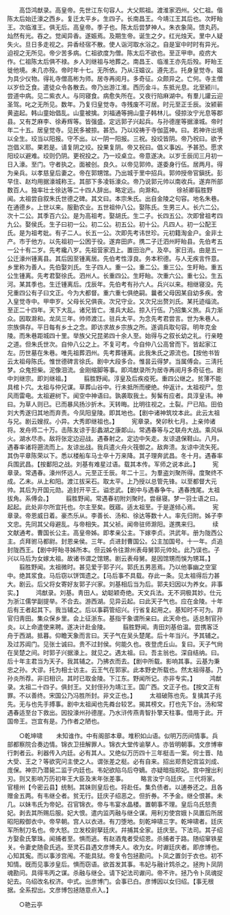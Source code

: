 <!-- { "loadSidebar": true } -->
　　高岱鸿猷录。高皇帝。先世江东句容人。大父熙祖。渡淮家泗州。父仁祖。偕陈太后始迁濠之西乡。复迁太平乡。生四子。长南昌王。今靖江王其后也。次盱眙王。次临淮王。俱无后。高皇帝。季子也。陈太后尝梦神人。朱衣象简。馈丸药。灿然有光。吞之。觉闻异香。遂娠焉。及期生帝。诞生之夕。红光烛天。里中人疑失火。旦日多走视之。异香经宿不散。使人诣河取水浴之。自是室中时时有异光。迫视之无所见。帝少苦多病。仁祖欲度为僧。陈太后不欲也。至正甲申。疫疠大作。仁祖陈太后俱不禄。乡人刘继祖与地葬之。南昌王、临淮王亦先后殁。盱眙王徙他境。未几亦殁。帝时年十七。无所依。乃从汪媪议。遵先志。托身皇觉寺。媪为具少仪物。得礼寺僧高彬为师。居寺再阅月。多奇征。众颇异之。亡何。寺主僧以岁俭乏食。遣徒众令各散去。帝乃出游江淮。西历金斗。东抵光息。北至颍川。尝道中病。见二紫衣人。与同寝食。病愈失所在。又夜行陷麻湖中。有羣儿讙云迎圣驾。叱之无所见。数年。乃复归皇觉寺。寺残废不可居。时元至正壬辰。汝颍蕲黄盗起。韩山童始倡乱。山童被擒。刘福通等拥山童子韩林儿。侵掠汝宁光息等郡县。又有芝麻李、徐寿辉等。皆强盛。定远郭子兴起兵。与孙德崖等据濠城。帝时年二十五。居皇觉寺。见民多被掠。甚恐。乃以珓祷于寺伽蓝神。曰。若神许出境以全生。珓当以阳报。守不出。以一阴一阳报。三祝。投珓皆阴。帝乃祝曰。欲予岂倡义耶。果若是。请复阴之珓。投果复阴。帝又祝曰。倡义事凶。予甚恐。愿求阳珓以避难。珓则仍阴。更祝投之。乃一珓桌立。帝意遂决。以岁壬辰闰三月初一日入濠。至门。守者执之。面被创。良久。以帝见郭帅。遂委身行伍。居两月。得为亲兵。以孝慈皇后妻之。帝在郭甥馆。乃出城于里中招兵。郭帅授帝官鎭抚。彭早住、赵均用据濠城称王。其部下多凌轹濠众。帝乃说郭元帅以南收兵。遂弃所部数百人。独率壮士徐达等二十四人辞出。略定远。向滁和。 
　　徐祯卿翦胜野闻。太祖尝自叙朱氏世德之碑。其文曰。本宗朱氏。出自金陵之句容。地名朱巷。在通德乡。上世以来。服勤农业。五世祖仲八公。娶陈氏。生男三人。长六二公。次十二公。其季百六公。是为高祖考。娶胡氏。生二子。长四五公。次即曾祖考四九公。娶侯氏。生子曰初一公。初二公。初五公。初十公。凡四人。初一公配王氏。是为祖考妣。有子二人。长五一公。次即先考讳世珍。元初籍淘金户。金非土产。市于他方。以先祖初一公困于役。遂弃田庐。携二子迁泗州盱眙县。先伯考五一公十有二岁。先考纔八岁。先祖营家泗上。置田治产。及卒。家日消。由是五一公迁濠州锺离县。其后因至锺离居。先伯考性淳良。务本积德。与人无疾言忤意。乡里称为善人。先伯娶刘氏。生子四人。重一公。重二公。重三公。生盱眙。重五公生锺离。先考君娶徐氏。泗州人。长重四公。生盱眙。次重六公。重七公。生五河。某其季也。生迁锺离后。戊辰年。先伯考有孙六人。兵兴以来。相继寝没。先兄重四公有子曰文正。今为大都督。重六重七俱绝嗣。曩者父母因某自幼多疾。舍入皇觉寺中。甲申岁。父母长兄俱丧。次兄守业。又次兄出赘刘氏。某托迹缁流。至正二十四年。天下大乱。诸兄皆亡。淮兵大起。掠入行伍。乃招集义旅。兵力渐众。因取滁和。龙凤三年。帅师渡江。驻兵太平。为念先考君尝言。世为朱巷人。宗族俱存。平日每有乡土之念。即访求故乡宗族之所。遂调兵取句容。明年克金陵。而朱巷距城四十里。举族父兄昆弟四十余人至。始得与之叙长幼之礼。行亲睦之道。但朱氏世次。自仲八公之上。不复可考。今自仲八公高曾而下。皆起家江左。历世墓在朱巷。唯先祖葬泗州。先考葬锺离。此我朱氏之源流也。【按他书皆云太祖母陈氏。惟世德碑言徐氏。剧中大段多合。惟昙云得梦。当属傅会。三淸托梦。众鬼担柴。泥像泪流。金刚缩脚等事。即鸿猷录所为居寺再阅月多奇征也。剧中刘继宗。即刘继祖。】 
　　翦胜野闻。淳皇及后疾疫死。重四公继之。贫薄不能具棺卜穴。太祖与仲兄谋。草葬山谷中。行未抵所而绠绝。仲返计。太祖视尸。忽风雨雷电。太祖避树下。闻空中神语曰。孰袭取我土。髣髴有应者。具淳皇讳。神曰。为草人则已。已而暴风扬沙折木。天转晦。比明往视之。土裂。尸已陷。田伯刘大秀遂归其地而弃责。今凤阳皇陵。即其地也。【剧中诸神筑坟本此。此云太祖与兄。剧云嫂叔。小异。大秀即继祖也。】 
　　宪章录。癸卯秋七月。上亲帅诸将。发舟师二十万。击陈友谅于彭蠡湖之康郞山。常遇春等与之联舟大战。乘风纵火。湖水尽赤。敌将张定边迎战。遇春射之。定边中矢走。友谅退保鞋山。八月。遇春率诸将遡流而上。友谅出战。我兵遣火舟火筏御之。敌奔溃。友谅中流矢死。其伪平章陈荣以下。悉以楼船车马士卒十万来降。其子理奔武昌。冬十月。遇春率兵围武昌。【按鄱阳之战。刘基有难星过语。载其本传。军师之说本此。】 
　　宪章录。常遇春。濠州怀远人。元至正壬辰。年二十三。为羣盗刘聚所得。度聚终不成。乙未。从上和阳。渡江拔采石。取太平。上乃授以总管先锋。以至都督大元帅。其后为开国元勋。追封开平王。谥忠武。【剧中与遇春争牛。遇春拽尾。太祖拔角。系傅会。】 
　　翦胜野闻。常遇春初附刘聚时。尝昼寝。梦一羽士语之曰。起起。此处非尔所宜托也。尔主至矣。旣寤。适太祖至。于是遂倾心焉。 
　　宪章录。帝恩威日着。豪杰乐从。李善长、汤和、徐达等数十人。率先归附。姊子李文忠。先同其父母避乱。与帝相失。其父祯。闻帝驻师滁阳。遂携来归。 
　　续文献通考。曹国长公主。高皇帝姊。即孝亲公主。下嫁李贞。洪武年。册为陇西公主。贞拜驸马都尉。封恩亲侯。三年。贞进封曹国公。公主加国号。十一年。贞追封陇西王。【剧中盱眙寻姊所本。但云姊令往滁州表母舅郭元帅处。此乃误也。子兴以马后为女嫁太祖。故诸书谓之馆甥。剧云表母舅。是因馆甥而悞为甥耳。】 
　　翦胜野闻。太祖微时。甚见爱于郭子兴。郭氏五男恶焉。乃以他事幽之空室中。绝其浆食。马后窃以饼饵遗之。【马后事不具载。存此一条。见太祖得后力甚大。剧云。后父将女寄好友郭子兴家。刘基相后当为后。郭夫妇因以为养女。非事实。】 
　　鸿猷录。刘基。靑田人。幼聪颖奇绝。天文兵法。无不洞极其妙。仕元为浙江儒学副提举。不合去。游西湖。见异云起。曰此天子气也。应在金陵。十年后有王者起其下。我当辅之。后以事羁管绍兴。行省复起用之。基知时不可为。弃官归靑田。集众保乡里。会上征浙东。基指干象谓所亲曰。此天命也。适总制官孙炎。以上命遣使来聘。遂决计赴金陵。 
　　翦胜野闻。靑田刘基伯温。尝携客泛舟于西湖。抵暮。仰瞻天象而言曰。天子气在吴头楚尾。后十年当兴。予其辅之。及过苏阊门。见张士诚曰。贵不过封侯。何能久也。夜登虎丘山。复曰。天子气尙在吴楚之间。时郭子兴据濠上。就见之。遇太祖。曰。吾主翁也。深自结纳。曰。后十年主君当为天子。我其辅之。乃拂衣而去。【剧中所载。影响其事。云基为秉忠之孙。大谬。托为相士访主。云王气在郭家。此本野史所载也。然太祖得基。乃孙炎所荐。非旧相识。其时已取金陵。下江东。野闻所记。亦非专实。】 
　　鸿猷录。太祖二十四子。俱封王。又封侄孙为靖江王。国广西。文正子也。【按文正有罪。不以善终。宋国公乃冯胜所封。非文正也。】 
　　太祖破陈也先。复擒其子兆先。无与也先手搏事。剧中太祖闻也先粦台较艺。揭其榜文。打也先下台。汤和常遇春适至台下救出。因投濠州孙德崖。乃水浒传燕靑智扑擎天柱事。借用于此。开国帝王。岂宜有是。乃作者之陋也。 


　　○乾坤啸 
　　未知谁作。中有阁部本章。堆积如山语。似明万历间情事。兵部都察院合奏边情。锦衣卫扭解罪人。锦衣大堂传谕拏人。亦皆明朝事。文彦博审行刺者云。利器传入内廷。必有其人。又绝似万历四十三年梃击一案。何士晋、陆大受、王之？等欲究问主使之人。谓张差之梃。必有自来。招出郑贵妃宫监刘成、庞保。神宗乃潜毙二监于内廷也。韦妃欲陷乌后夺嫡。亦疑暗指郑妃。宫中搜出利刃。则又影响万历初年王大臣及末年张差事。 
　　略言汝宁乌廷庆。三代将家。官檀州【今密云县】统制。其妹则皇后也。将赴任。集负债者。以逋券还之。且各赠金五两。有韦继仝者。贫无行。廷庆子绍恶之。但折券。不予金。继仝恨甚。未几。以妹韦氏为帝妃。召官锦衣。帝与韦宴水晶楼。置朝事不理。皇后乌氏怒责妃。剥去其所赐后服。妃大恨。遣内监丙融与继仝谋。用利刃使宫娥卜凤置后所居昭阳殿御衣中。帝早朝。宫人以衣进。有刀堕地。刻乾坤啸三字。乾坤啸者。廷庆军所制刀名也。帝大怒。立发校尉拏廷庆。幷捕其全家。廷庆至。下法司。其子绍方娶兪氏擎珠。闻捕者至。惧而逃。有赵酒鬼者受绍恩。杀捕者于路。随绍窜铁星关。令妻史随兪氏逃。至灵石县遇文彦博夫人。收为女。时谳廷庆者。即彦博也。心知其寃。而以事涉宫闱。不能具狱。帝复令包拯勘问。卜凤之置剑于衣也。初不知情。旣而见事涉皇后。惧而窃语。欲首发其事。韦妃与融计鸩杀之。拯拘卜凤阴魂勘问。具得韦丙之谋。杀融与继仝。请下妃法司谳问。帝不许。拯乃令卜凤魂捉妃去。乌绍改名权济。中式。出彦博门。会事已白。彦博因以女归绍。【事无根据。全系揑出。文彦博包拯随意点入。】 


　　○艳云亭 
